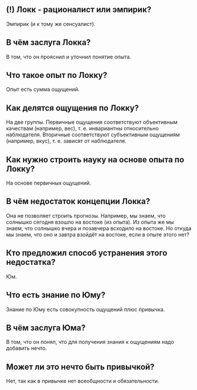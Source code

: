 ## (!) Локк - рационалист или эмпирик?
Эмпирик (и к тому же сенсуалист).

## В чём заслуга Локка?
В том, что он прояснил и уточнил понятие опыта.

## Что такое опыт по Локку?
Опыт есть сумма ощущений.

## Как делятся ощущения по Локку?
На две группы.
Первичные ощущения соответствуют объективным качествам (например, вес), т. е. инвариантны относительно наблюдателя.
Вторичные соответствуют субъективным ощущениям (например, вкус), т. е. зависят от наблюдателя.

## Как нужно строить науку на основе опыта по Локку?
На основе первичных ощущений.

## В чём недостаток концепции Локка?
Она не позволяет строить прогнозы.
Например, мы знаем, что солнышко сегодня взошло на востоке (из опыта).
Из опыта же мы знаем, что солнышко вчера и позавчера всходило на востоке.
Но откуда мы знаем, что оно и завтра взойдёт на востоке, если в опыте этого нет?

## Кто предложил способ устранения этого недостатка?
Юм.

## Что есть знание по Юму?
Знание по Юму есть совокупность ощущений плюс привычка.

## В чём заслуга Юма?
В том, что он понял, что для получения знания к ощущениям надо добавить нечто.

## Может ли это нечто быть привычкой?
Нет, так как в привычке нет всеобщности и обязательности.
